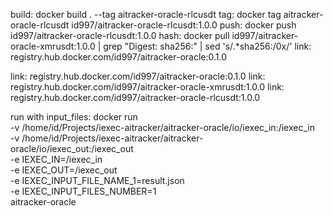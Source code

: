 build: docker build . --tag aitracker-oracle-rlcusdt
tag: docker tag aitracker-oracle-rlcusdt id997/aitracker-oracle-rlcusdt:1.0.0
push: docker push id997/aitracker-oracle-rlcusdt:1.0.0
hash: docker pull id997/aitracker-oracle-xmrusdt:1.0.0 | grep "Digest: sha256:" | sed 's/.*sha256:/0x/'
link: registry.hub.docker.com/id997/aitracker-oracle:0.1.0

link: registry.hub.docker.com/id997/aitracker-oracle:0.1.0
link: registry.hub.docker.com/id997/aitracker-oracle-xmrusdt:1.0.0
link: registry.hub.docker.com/id997/aitracker-oracle-rlcusdt:1.0.0

run with input_files: docker run \
    -v /home/id/Projects/iexec-aitracker/aitracker-oracle/io/iexec_in:/iexec_in \
    -v /home/id/Projects/iexec-aitracker/aitracker-oracle/io/iexec_out:/iexec_out \
    -e IEXEC_IN=/iexec_in \
    -e IEXEC_OUT=/iexec_out \
    -e IEXEC_INPUT_FILE_NAME_1=result.json \
    -e IEXEC_INPUT_FILES_NUMBER=1 \
    aitracker-oracle